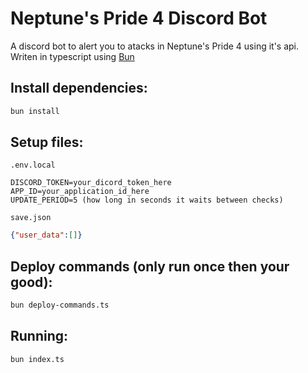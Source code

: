 # Neptune's Pride 4 Discord Bot

A discord bot to alert you to atacks in Neptune's Pride 4 using it's api. Writen in typescript using [Bun](https://bun.sh/)

## Install dependencies:

```bash
bun install
```

## Setup files:

`.env.local`
```
DISCORD_TOKEN=your_dicord_token_here
APP_ID=your_application_id_here
UPDATE_PERIOD=5 (how long in seconds it waits between checks)
```

`save.json`
```json
{"user_data":[]}
```

## Deploy commands (only run once then your good):

```bash
bun deploy-commands.ts
```

## Running:

```bash
bun index.ts
```
